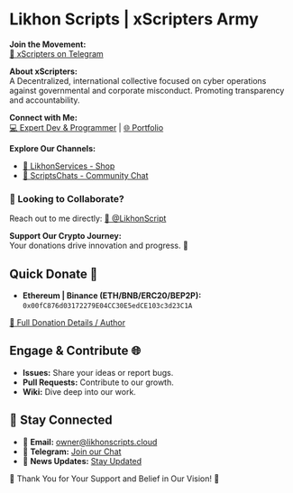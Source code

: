 # Likhon Scripts | xScripters Army

**Join the Movement:**  
[🚀 xScripters on Telegram](https://t.me/xScripters)

**About xScripters:**  
A Decentralized, international collective focused on cyber operations against governmental and corporate misconduct. Promoting transparency and accountability.

**Connect with Me:**  
[💻 Expert Dev & Programmer](https://t.me/LikhonScripts) | [🌐 Portfolio](https://likhonscripts.cloud)

**Explore Our Channels:**  
- [🦖 LikhonServices - Shop](https://t.me/LikhonServices)
- [🦅 ScriptsChats - Community Chat](https://t.me/ScriptsChats)

### 🤝 Looking to Collaborate?
Reach out to me directly: [🧭 @LikhonScript](https://t.me/LikhonScript)

**Support Our Crypto Journey:**  
Your donations drive innovation and progress. 💫

## Quick Donate 🌟

- **Ethereum | Binance (ETH/BNB/ERC20/BEP2P):** `0x00fC876d03172279E04CC30E5edCE103c3d23C1A`

[🔗 Full Donation Details / Author](https://t.me/likhonsible)

## Engage & Contribute 🌐

- **Issues:** Share your ideas or report bugs.
- **Pull Requests:** Contribute to our growth.
- **Wiki:** Dive deep into our work.

## 📩 Stay Connected

- 💌 **Email:** [owner@likhonscripts.cloud](mailto:owner@likhonscripts.cloud)
- 🤖 **Telegram:** [Join our Chat](https://t.me/likhonsible)
- 🍃 **News Updates:** [Stay Updated](https://t.me/likhonsible)

🙏 Thank You for Your Support and Belief in Our Vision! 💖

